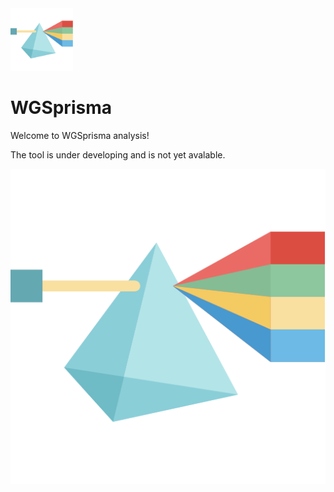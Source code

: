 <img src="WGSPrisma_icon.png" alt= “” width="100" height="100"> 

# WGSprisma

Welcome to WGSprisma analysis! 

The tool is under developing and is not yet avalable. 

![WGSprisma_logo](WGSPrisma_icon.png)
